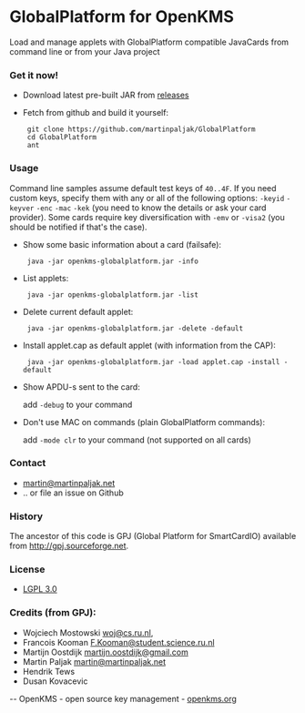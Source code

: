 GlobalPlatform for OpenKMS
==========================
Load and manage applets with GlobalPlatform compatible JavaCards from command line or from your Java project

### Get it now!
 * Download latest pre-built JAR from [releases](https://github.com/martinpaljak/GlobalPlatform/releases)
 * Fetch from github and build it yourself:

        git clone https://github.com/martinpaljak/GlobalPlatform
        cd GlobalPlatform
        ant

### Usage
Command line samples assume default test keys of ```40..4F```. If you need custom keys, specify them with any or all of the following options: ```-keyid``` ```-keyver``` ```-enc``` ```-mac``` ```-kek``` (you need to know the details or ask your card provider). Some cards require key diversification with ```-emv``` or ```-visa2``` (you should be notified if that's the case).

 * Show some basic information about a card (failsafe):

        java -jar openkms-globalplatform.jar -info

 * List applets:

        java -jar openkms-globalplatform.jar -list

 * Delete current default applet:

        java -jar openkms-globalplatform.jar -delete -default

 * Install applet.cap as default applet (with information from the CAP):

        java -jar openkms-globalplatform.jar -load applet.cap -install -default
 
 * Show APDU-s sent to the card:
   
   add ```-debug``` to your command

 * Don't use MAC on commands (plain GlobalPlatform commands):

   add ```-mode clr``` to your command (not supported on all cards)


### Contact 

 * martin@martinpaljak.net
 * .. or file an issue on Github

### History

The ancestor of this code is GPJ (Global Platform for SmartCardIO)
available from http://gpj.sourceforge.net.

### License

 * [LGPL 3.0](http://www.gnu.org/licenses/lgpl-3.0.html)

### Credits (from GPJ):
*  Wojciech Mostowski <woj@cs.ru.nl>,
*  Francois Kooman <F.Kooman@student.science.ru.nl>
*  Martijn Oostdijk <martijn.oostdijk@gmail.com>
*  Martin Paljak <martin@martinpaljak.net>
*  Hendrik Tews
*  Dusan Kovacevic

-- 
OpenKMS - open source key management - [openkms.org](http://openkms.org)

